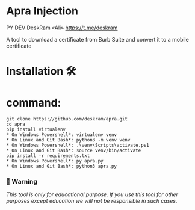 #                         Apra Injection
PY DEV DeskRam «Ali» https://t.me/deskram

A tool to download a certificate from Burb Suite and convert it to a mobile certificate

# Installation 🛠️
# command:
    git clone https://github.com/deskram/apra.git
    cd apra
    pip install virtualenv
    * On Windows Powershell*: virtualenv venv
    * On Linux and Git Bash*: python3 -m venv venv
    * On Windows Powershell*: .\venv\Scripts\activate.ps1
    * On Linux and Git Bash*: source venv/bin/activate
    pip install -r requirements.txt
    * On Windows Powershell*: py apra.py
    * On Linux and Git Bash*: python3 apra.py

### 📢 Warning 
*This tool is only for educational purpose. If you use this tool for other purposes except education we will not be responsible in such cases.*
